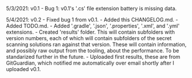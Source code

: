 5/3/2021: v0.1
	- Bug 1: v0.1's '.cs' file extension battery is missing data.
	
5/4/2021: v0.2
	- Fixed bug 1 from v0.1.
	- Added this CHANGELOG.md.
	- Added TODO.md.
	- Added '.gradle', '.json', '.properties', '.xml', and '.yml' extensions.
	- Created 'results' folder. This will contain subfolders with version numbers, each of which will contain subfolders of the secret scanning solutions ran against that version. These will contain information, and possibly raw output from the tooling, about the performance. To be standarized further in the future.
    - Uploaded first results, these are from GitGuardian, which notified me automatically over email shortly after I uploaded v0.1.